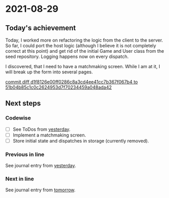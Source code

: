 # 2021-08-29

## Today's achievement

Today, I worked more on refactoring the logic from the client to the server.
So far, I could port the host logic (although I believe it is not completely
correct at this point) and get rid of the initial Game and User class from the
seed repository. Logging happens now on every dispatch.

I discovered, that I need to have a matchmaking screen. While I am at it, I
will break up the form into several pages.

[commit diff d1f8126e00ff0286c8a3cd4ee41cc7b367f067b4 to 51b04b85c1c0c2624953d7f70234459a048ada42][diff]

## Next steps

### Codewise

- [ ] See ToDos from [yesterday][yesterday].
- [ ] Implement a matchmaking screen.
- [ ] Store initial state and dispatches in storage (currently removed).

### Previous in line

See journal entry from [yesterday][yesterday].

### Next in line

See journal entry from [tomorrow][tomorrow].

[diff]: https://jaenis.ch/hobbies/coding/repos/ryuno-ki/js13kgames-2021/compare/d1f8126e00ff0286c8a3cd4ee41cc7b367f067b4...51b04b85c1c0c2624953d7f70234459a048ada42
[tomorrow]: ./2021-08-29.md
[yesterday]: ./2021-08-28.md
